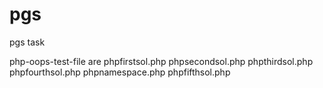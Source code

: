 # pgs
pgs task


php-oops-test-file are
phpfirstsol.php
phpsecondsol.php
phpthirdsol.php
phpfourthsol.php
phpnamespace.php
phpfifthsol.php
